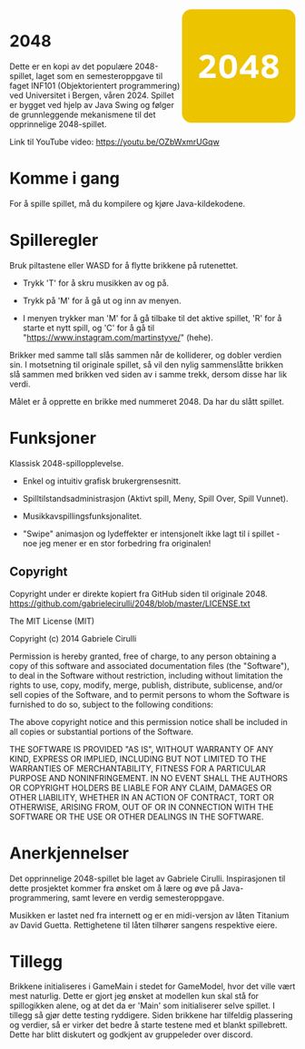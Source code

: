 <img align="right" width=200 src="./src/main/resources/images/2048_logo.png">

# 2048

Dette er en kopi av det populære 2048-spillet, laget som en semesteroppgave til faget INF101 (Objektorientert programmering) ved Universitet i Bergen, våren 2024. Spillet er bygget ved hjelp av Java Swing og følger de grunnleggende mekanismene til det opprinnelige 2048-spillet.

Link til YouTube video: https://youtu.be/OZbWxmrUGqw


# Komme i gang
For å spille spillet, må du kompilere og kjøre Java-kildekodene.

# Spilleregler
Bruk piltastene eller WASD for å flytte brikkene på rutenettet.

 - Trykk 'T' for å skru musikken av og på.

 - Trykk på 'M' for å gå ut og inn av menyen.

 - I menyen trykker man 'M' for å gå tilbake til det aktive spillet,
'R' for å starte et nytt spill, og 'C' for å gå til "https://www.instagram.com/martinstyve/" (hehe).

Brikker med samme tall slås sammen når de kolliderer, og dobler verdien sin.
I motsetning til originale spillet, så vil den nylig sammenslåtte brikken
slå sammen med brikken ved siden av i samme trekk, dersom disse har lik verdi.

Målet er å opprette en brikke med nummeret 2048. Da har du slått spillet.

# Funksjoner
Klassisk 2048-spillopplevelse.

 - Enkel og intuitiv grafisk brukergrensesnitt.

 - Spilltilstandsadministrasjon (Aktivt spill, Meny, Spill Over, Spill Vunnet).

 - Musikkavspillingsfunksjonalitet.

 - "Swipe" animasjon og lydeffekter er intensjonelt ikke lagt til i spillet - noe jeg mener er en stor forbedring fra originalen!


 ## Copyright

Copyright under er direkte kopiert fra GitHub siden til originale 2048. https://github.com/gabrielecirulli/2048/blob/master/LICENSE.txt

The MIT License (MIT)

Copyright (c) 2014 Gabriele Cirulli

Permission is hereby granted, free of charge, to any person obtaining a copy
of this software and associated documentation files (the "Software"), to deal
in the Software without restriction, including without limitation the rights
to use, copy, modify, merge, publish, distribute, sublicense, and/or sell
copies of the Software, and to permit persons to whom the Software is
furnished to do so, subject to the following conditions:

The above copyright notice and this permission notice shall be included in
all copies or substantial portions of the Software.

THE SOFTWARE IS PROVIDED "AS IS", WITHOUT WARRANTY OF ANY KIND, EXPRESS OR
IMPLIED, INCLUDING BUT NOT LIMITED TO THE WARRANTIES OF MERCHANTABILITY,
FITNESS FOR A PARTICULAR PURPOSE AND NONINFRINGEMENT. IN NO EVENT SHALL THE
AUTHORS OR COPYRIGHT HOLDERS BE LIABLE FOR ANY CLAIM, DAMAGES OR OTHER
LIABILITY, WHETHER IN AN ACTION OF CONTRACT, TORT OR OTHERWISE, ARISING FROM,
OUT OF OR IN CONNECTION WITH THE SOFTWARE OR THE USE OR OTHER DEALINGS IN
THE SOFTWARE.

# Anerkjennelser
Det opprinnelige 2048-spillet ble laget av Gabriele Cirulli.
Inspirasjonen til dette prosjektet kommer fra ønsket om å lære og øve på Java-programmering,
samt levere en verdig semesteroppgave.

Musikken er lastet ned fra internett og er en midi-versjon av låten Titanium av David Guetta.
Rettighetene til låten tilhører sangens respektive eiere.

# Tillegg
Brikkene initialiseres i GameMain i stedet for GameModel, hvor det ville vært mest naturlig.
Dette er gjort jeg ønsket at modellen kun skal stå for spillogikken alene, 
og at det da er 'Main' som initialiserer selve spillet. I tillegg så
gjør dette testing ryddigere. Siden brikkene har tilfeldig plassering og verdier,
så er virker det bedre å starte testene med et blankt spillebrett. Dette har blitt
diskutert og godkjent av gruppeleder over discord.
